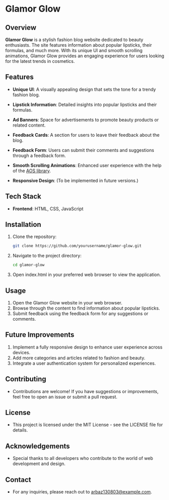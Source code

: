 # Glamor Glow

## Overview
**Glamor Glow** is a stylish fashion blog website dedicated to beauty enthusiasts. The site features information about popular lipsticks, their formulas, and much more. With its unique UI and smooth scrolling animations, Glamor Glow provides an engaging experience for users looking for the latest trends in cosmetics.

## Features
- **Unique UI**: A visually appealing design that sets the tone for a trendy fashion blog.
  
- **Lipstick Information**: Detailed insights into popular lipsticks and their formulas.
  
- **Ad Banners**: Space for advertisements to promote beauty products or related content.
  
- **Feedback Cards**: A section for users to leave their feedback about the blog.
  
- **Feedback Form**: Users can submit their comments and suggestions through a feedback form.
  
- **Smooth Scrolling Animations**: Enhanced user experience with the help of the [AOS library](https://michalsnik.github.io/aos/).

- **Responsive Design**: (To be implemented in future versions.)

## Tech Stack
- **Frontend**: HTML, CSS, JavaScript

## Installation
1. Clone the repository:
   ```bash
   git clone https://github.com/yourusername/glamor-glow.git
2. Navigate to the project directory:
   ```bash
   cd glamor-glow
3. Open index.html in your preferred web browser to view the application.

## Usage
1. Open the Glamor Glow website in your web browser.
2. Browse through the content to find information about popular lipsticks.
3. Submit feedback using the feedback form for any suggestions or comments.

## Future Improvements
1. Implement a fully responsive design to enhance user experience across devices.
2. Add more categories and articles related to fashion and beauty.
3. Integrate a user authentication system for personalized experiences.

## Contributing
- Contributions are welcome! If you have suggestions or improvements, feel free to open an issue or submit a pull request.

## License
- This project is licensed under the MIT License - see the LICENSE file for details.

## Acknowledgements
- Special thanks to all developers who contribute to the world of web development and design.

## Contact
- For any inquiries, please reach out to arbaz130803@example.com.
